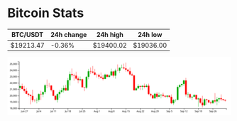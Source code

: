# Bitcoin Stats

BTC/USDT|24h change|24h high|24h low|
|---|---|---|---|
|$19213.47|-0.36%|$19400.02|$19036.00|

<img src="./chart.svg">
